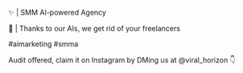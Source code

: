 ✨ | SMM AI-powered Agency

🦾 | Thanks to our AIs, we get rid of your freelancers

#aimarketing #smma

Audit offered, claim it on Instagram by DMing us at @viral_horizon 👇
